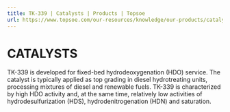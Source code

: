 ```yaml
---
title: TK-339 | Catalysts | Products | Topsoe
url: https://www.topsoe.com/our-resources/knowledge/our-products/catalysts/tk-339#main-content
---
```


# CATALYSTS

TK-339 is developed for fixed-bed hydrodeoxygenation (HDO) service. The catalyst is typically applied as top grading in diesel hydrotreating units, processing mixtures of diesel and renewable fuels. TK-339 is characterized by high HDO activity and, at the same time, relatively low activities of hydrodesulfurization (HDS), hydrodenitrogenation (HDN) and saturation.